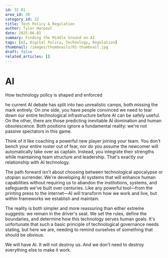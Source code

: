 ```yaml
---
id: 32.01
area_id: 30
category_id: 32
title: Tech Policy & Regulation
author: Tyler Harpool
date: 2025-06-01
summary: Finding the Middle Ground on AI
tags: [AI, Digital Policy, Technology, Regulation]
thumbnail: /images/thumbnails/01-thumbnail.jpg
draft: false
related_articles: []
---
```


# AI

How technology policy is shaped and enforced

he current AI debate has split into two unrealistic camps, both missing the mark entirely. On one side, you have people convinced we need to tear down our entire technological infrastructure before AI can be safely useful. On the other, there are those predicting inevitable AI domination and human obsolescence. Both positions ignore a fundamental reality: we're not passive spectators in this game.

Think of it like coaching a powerful new player joining your team. You don't bench your entire roster out of fear, nor do you assume the newcomer will automatically take over as captain. Instead, you integrate their strengths while maintaining team structure and leadership. That's exactly our relationship with AI technology.

The path forward isn't about choosing between technological apocalypse or utopian surrender. We're developing AI systems that will enhance human capabilities without requiring us to abandon the institutions, systems, and safeguards we've built over centuries. Like any powerful tool—from the printing press to the internet—AI will transform how we work and live, but within frameworks we establish and maintain.

The reality is both simpler and more reassuring than either extreme suggests: we remain in the driver's seat. We set the rules, define the boundaries, and determine how this technology serves human goals. It's unfortunate that such a basic principle of technological governance needs stating, but here we are, needing to remind ourselves of something that should be obvious.

We will have AI. It will not destroy us. And we don't need to destroy everything else to make it work.​​​​​​​​​​​​​​​​
